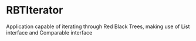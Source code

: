 # RBTIterator
Application capable of iterating through Red Black Trees, making use of List interface and Comparable interface
